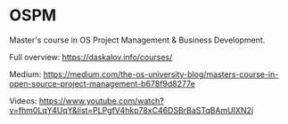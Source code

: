 # OSPM
Master's course in OS Project Management &amp; Business Development.

Full overview: https://daskalov.info/courses/

Medium: https://medium.com/the-os-university-blog/masters-course-in-open-source-project-management-b678f9d8277e

Videos: https://www.youtube.com/watch?v=fhm0LqY4UqY&list=PLPgfV4hkp78xC46DSBrBaSTqBAmUIXN2j

